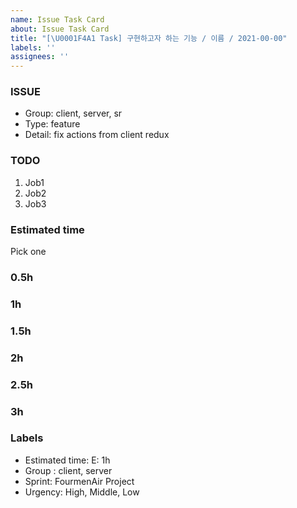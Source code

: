 ```yaml
---
name: Issue Task Card
about: Issue Task Card
title: "[\U0001F4A1 Task] 구현하고자 하는 기능 / 이름 / 2021-00-00"
labels: ''
assignees: ''
---
```


### ISSUE

- Group: client, server, sr
- Type: feature
- Detail: fix actions from client redux

### TODO

1.  Job1
2.  Job2
3.  Job3

### Estimated time

Pick one

### 0.5h

### 1h

### 1.5h

### 2h

### 2.5h

### 3h

### Labels

- Estimated time: E: 1h
- Group : client, server
- Sprint: FourmenAir Project
- Urgency: High, Middle, Low

